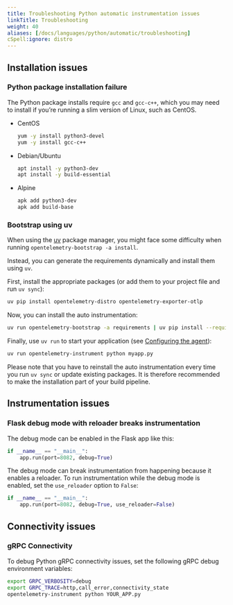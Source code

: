 ```yaml
---
title: Troubleshooting Python automatic instrumentation issues
linkTitle: Troubleshooting
weight: 40
aliases: [/docs/languages/python/automatic/troubleshooting]
cSpell:ignore: distro
---
```


## Installation issues

### Python package installation failure

The Python package installs require `gcc` and `gcc-c++`, which you may need to
install if you’re running a slim version of Linux, such as CentOS.

<!-- markdownlint-disable blanks-around-fences -->

- CentOS
  ```sh
  yum -y install python3-devel
  yum -y install gcc-c++
  ```
- Debian/Ubuntu
  ```sh
  apt install -y python3-dev
  apt install -y build-essential
  ```
- Alpine
  ```sh
  apk add python3-dev
  apk add build-base
  ```

### Bootstrap using uv

When using the [uv](https://docs.astral.sh/uv/) package manager, you might face
some difficulty when running `opentelemetry-bootstrap -a install`.

Instead, you can generate the requirements dynamically and install them using
`uv`.

First, install the appropriate packages (or add them to your project file and
run `uv sync`):

```sh
uv pip install opentelemetry-distro opentelemetry-exporter-otlp
```

Now, you can install the auto instrumentation:

```sh
uv run opentelemetry-bootstrap -a requirements | uv pip install --requirement -
```

Finally, use `uv run` to start your application (see
[Configuring the agent](#configuring-the-agent)):

```sh
uv run opentelemetry-instrument python myapp.py
```

Please note that you have to reinstall the auto instrumentation every time you
run `uv sync` or update existing packages. It is therefore recommended to make
the installation part of your build pipeline.

## Instrumentation issues

### Flask debug mode with reloader breaks instrumentation

The debug mode can be enabled in the Flask app like this:

```python
if __name__ == "__main__":
    app.run(port=8082, debug=True)
```

The debug mode can break instrumentation from happening because it enables a
reloader. To run instrumentation while the debug mode is enabled, set the
`use_reloader` option to `False`:

```python
if __name__ == "__main__":
    app.run(port=8082, debug=True, use_reloader=False)
```

## Connectivity issues

### gRPC Connectivity

To debug Python gRPC connectivity issues, set the following gRPC debug
environment variables:

```sh
export GRPC_VERBOSITY=debug
export GRPC_TRACE=http,call_error,connectivity_state
opentelemetry-instrument python YOUR_APP.py
```